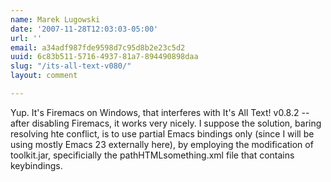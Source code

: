 ```yaml
---
name: Marek Lugowski
date: '2007-11-28T12:03:03-05:00'
url: ''
email: a34adf987fde9598d7c95d8b2e23c5d2
uuid: 6c83b511-5716-4937-81a7-894490898daa
slug: "/its-all-text-v080/"
layout: comment

---
```


Yup. It's Firemacs on Windows, that interferes with It's All Text! v0.8.2 -- after disabling Firemacs, it works very nicely.  I suppose the solution, baring resolving hte conflict, is to use partial Emacs bindings only (since I will be using mostly Emacs 23 externally here), by employing the modification of toolkit.jar, specificially the pathHTMLsomething.xml file that contains keybindings.
